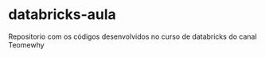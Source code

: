 # databricks-aula
Repositorio com os códigos desenvolvidos no curso de databricks do canal Teomewhy
